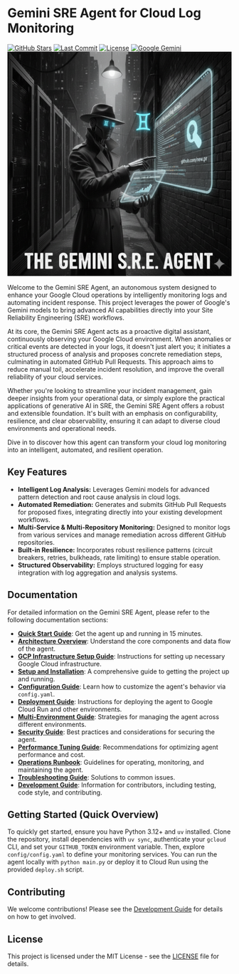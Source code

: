 # Gemini SRE Agent for Cloud Log Monitoring

[![GitHub Stars](https://img.shields.io/github/stars/avivl/gemini-sre-agent.svg?style=for-the-badge&logo=github&color=gold)](https://github.com/avivl/gemini-sre-agent/stargazers)
[![Last Commit](https://img.shields.io/github/last-commit/avivl/gemini-sre-agent?style=for-the-badge&logo=github)](https://github.com/avivl/gemini-sre-agent)
[![License](https://img.shields.io/badge/License-MIT-blue?style=for-the-badge)](LICENSE)
[![Google Gemini](https://img.shields.io/badge/Google%20Gemini-886FBF?style=for-the-badge&logo=googlegemini&logoColor=fff)](#)
![Gemini SRE Agent](static/gemini_agent.png)

Welcome to the Gemini SRE Agent, an autonomous system designed to enhance your Google Cloud operations by intelligently monitoring logs and automating incident response. This project leverages the power of Google's Gemini models to bring advanced AI capabilities directly into your Site Reliability Engineering (SRE) workflows.

At its core, the Gemini SRE Agent acts as a proactive digital assistant, continuously observing your Google Cloud environment. When anomalies or critical events are detected in your logs, it doesn't just alert you; it initiates a structured process of analysis and proposes concrete remediation steps, culminating in automated GitHub Pull Requests. This approach aims to reduce manual toil, accelerate incident resolution, and improve the overall reliability of your cloud services.

Whether you're looking to streamline your incident management, gain deeper insights from your operational data, or simply explore the practical applications of generative AI in SRE, the Gemini SRE Agent offers a robust and extensible foundation. It's built with an emphasis on configurability, resilience, and clear observability, ensuring it can adapt to diverse cloud environments and operational needs.

Dive in to discover how this agent can transform your cloud log monitoring into an intelligent, automated, and resilient operation.

## Key Features

*   **Intelligent Log Analysis:** Leverages Gemini models for advanced pattern detection and root cause analysis in cloud logs.
*   **Automated Remediation:** Generates and submits GitHub Pull Requests for proposed fixes, integrating directly into your existing development workflows.
*   **Multi-Service & Multi-Repository Monitoring:** Designed to monitor logs from various services and manage remediation across different GitHub repositories.
*   **Built-in Resilience:** Incorporates robust resilience patterns (circuit breakers, retries, bulkheads, rate limiting) to ensure stable operation.
*   **Structured Observability:** Employs structured logging for easy integration with log aggregation and analysis systems.

## Documentation

For detailed information on the Gemini SRE Agent, please refer to the following documentation sections:

*   [**Quick Start Guide**](docs/QUICKSTART.md): Get the agent up and running in 15 minutes.
*   [**Architecture Overview**](docs/ARCHITECTURE.md): Understand the core components and data flow of the agent.
*   [**GCP Infrastructure Setup Guide**](docs/GCP_SETUP.md): Instructions for setting up necessary Google Cloud infrastructure.
*   [**Setup and Installation**](docs/SETUP_INSTALLATION.md): A comprehensive guide to getting the project up and running.
*   [**Configuration Guide**](docs/CONFIGURATION.md): Learn how to customize the agent's behavior via `config.yaml`.
*   [**Deployment Guide**](docs/DEPLOYMENT.md): Instructions for deploying the agent to Google Cloud Run and other environments.
*   [**Multi-Environment Guide**](docs/ENVIRONMENTS.md): Strategies for managing the agent across different environments.
*   [**Security Guide**](docs/SECURITY.md): Best practices and considerations for securing the agent.
*   [**Performance Tuning Guide**](docs/PERFORMANCE.md): Recommendations for optimizing agent performance and cost.
*   [**Operations Runbook**](docs/OPERATIONS.md): Guidelines for operating, monitoring, and maintaining the agent.
*   [**Troubleshooting Guide**](docs/TROUBLESHOOTING.md): Solutions to common issues.
*   [**Development Guide**](docs/DEVELOPMENT.md): Information for contributors, including testing, code style, and contributing.

## Getting Started (Quick Overview)

To quickly get started, ensure you have Python 3.12+ and `uv` installed. Clone the repository, install dependencies with `uv sync`, authenticate your `gcloud` CLI, and set your `GITHUB_TOKEN` environment variable. Then, explore `config/config.yaml` to define your monitoring services. You can run the agent locally with `python main.py` or deploy it to Cloud Run using the provided `deploy.sh` script.

## Contributing

We welcome contributions! Please see the [Development Guide](docs/DEVELOPMENT.md) for details on how to get involved.

## License

This project is licensed under the MIT License - see the [LICENSE](LICENSE) file for details.